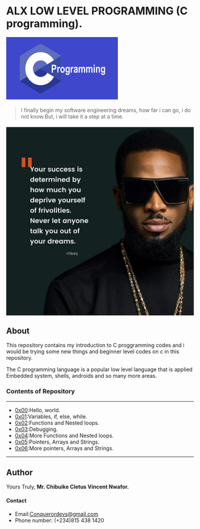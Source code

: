 # ALX LOW LEVEL PROGRAMMING (C programming).

<img align="center" width="300" padding="1" src=".imgs/images (1).png">


#### 
> I finally begin my software engineering dreams, how far i can go, i do not know.But, i will take it a step at a time.
#### 

<img align="center" src=".imgs/alx_africa-___2661010985408782337_8037647664___-.jpg" >

## About
This repository contains my introduction to C proggramming codes and i would be trying some new things and beginner level codes on c in this repository.

The C programming language is a popular low level language that is applied Embedded system, shells, androids and so many more areas.

### Contents of Repository
---
- [0x00](https://github.com/ConquerorCletus/alx-low_level_programming/tree/master/0x00-hello_world):Hello, world.
- [0x01](https://github.com/ConquerorCletus/alx-low_level_programming/tree/master/0x01-variables_if_else_while):Variables, if, else, while.
- [0x02](https://github.com/ConquerorCletus/alx-low_level_programming/tree/master/0x02-functions_nested_loops):Functions and Nested loops.
- [0x03](https://github.com/ConquerorCletus/alx-low_level_programming/tree/master/0x03-debugging):Debugging.
- [0x04](https://github.com/ConquerorCletus/alx-low_level_programming/tree/master/0x04-more_functions_nested_loops):More Functions and Nested loops.
- [0x05](https://github.com/ConquerorCletus/alx-low_level_programming/tree/master/0x05-pointers_arrays_strings):Pointers, Arrays and Strings.
- [0x06](https://github.com/ConquerorCletus/alx-low_level_programming/tree/master/0x06-pointers_arrays_strings):More pointers, Arrays and Strings.

---
## Author

Yours Truly, **Mr. Chibuike Cletus Vincent Nwafor.**

#### Contact
+ Email:Conquerordevs@gmail.com
+ Phone number: (+234)815 438 1420
